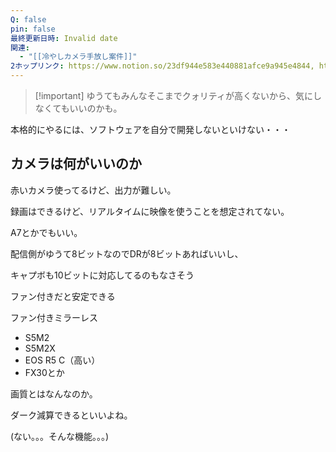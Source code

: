 ```yaml
---
Q: false
pin: false
最終更新日時: Invalid date
関連:
  - "[[冷やしカメラ手放し案件]]"
2ホップリンク: https://www.notion.so/23df944e583e440881afce9a945e4844, https://www.notion.so/dc64a9c844ac4981ab5fee726711ab91
---
```

  

> [!important] ゆうてもみんなそこまでクォリティが高くないから、気にしなくてもいいのかも。

本格的にやるには、ソフトウェアを自分で開発しないといけない・・・

  

## カメラは何がいいのか

赤いカメラ使ってるけど、出力が難しい。

録画はできるけど、リアルタイムに映像を使うことを想定されてない。

  

A7とかでもいい。

  

配信側がゆうて8ビットなのでDRが8ビットあればいいし、

キャプボも10ビットに対応してるのもなさそう

  

ファン付きだと安定できる

ファン付きミラーレス

- S5M2
- S5M2X
- EOS R5 C（高い）
- FX30とか

  

  

画質とはなんなのか。

  

ダーク減算できるといいよね。

(ない。。。そんな機能。。。)